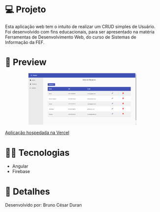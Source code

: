# :computer: Projeto
Esta aplicação web tem o intuito de realizar um CRUD simples de Usuário. Foi desenvolvido com fins educacionais, para ser apresentado na matéria Ferramentas de Desenvolvimento Web, do curso de Sistemas de Informação da FEF.

# :mag_right: Preview
<p align="center">
  <img width="70%" src="./src/app/img/Painel.png" />
</p>

[Aplicação hospedada na Vercel](https://project-angular-firebase.vercel.app/home)

# :technologist: Tecnologias
- Angular
- Firebase
 
# :pushpin: Detalhes
Desenvolvido por: Bruno César Duran
